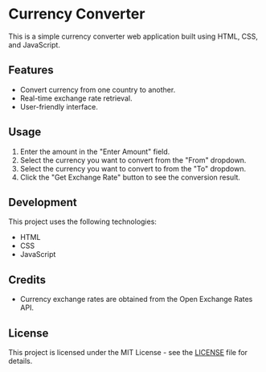 # Currency Converter

This is a simple currency converter web application built using HTML, CSS, and JavaScript.

## Features

- Convert currency from one country to another.
- Real-time exchange rate retrieval.
- User-friendly interface.

## Usage

1. Enter the amount in the "Enter Amount" field.
2. Select the currency you want to convert from the "From" dropdown.
3. Select the currency you want to convert to from the "To" dropdown.
4. Click the "Get Exchange Rate" button to see the conversion result.

## Development

This project uses the following technologies:

- HTML
- CSS
- JavaScript

## Credits

- Currency exchange rates are obtained from the Open Exchange Rates API.

## License

This project is licensed under the MIT License - see the [LICENSE](LICENSE) file for details.
